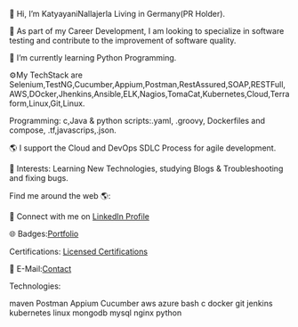 👋 Hi, I’m KatyayaniNallajerla Living in Germany(PR Holder).

👀 As part of my Career Development, I am looking to specialize in software testing and contribute to the improvement of software quality.

🌱 I’m currently learning Python Programming.

⚙️My TechStack are Selenium,TestNG,Cucumber,Appium,Postman,RestAssured,SOAP,RESTFull,AWS,DOcker,Jhenkins,Ansible,ELK,Nagios,TomaCat,Kubernetes,Cloud,Terraform,Linux,Git,Linux.

Programming: c,Java & python scripts:.yaml, .groovy, Dockerfiles and compose, .tf,javascrips,.json.

🌎 I support the Cloud and DevOps SDLC Process for agile development.

💜 Interests: Learning New Technologies, studying Blogs & Troubleshooting and fixing bugs.

Find me around the web 🌎:

💼 Connect with me on <a href="https://www.linkedin.com/in/katyayani-nallajerla-39262736">LinkedIn Profile</a>

🌐 Badges:<a href="https://www.credly.com/users/katyayani-nallajerla">Portfolio</a>

Certifications: <a href="https://www.linkedin.com/in/katyayani-nallajerla-39262736/details/certifications/">Licensed Certifications</a>

📧 E-Mail:<a href="katyayani.nallajerla@gmail.com">Contact</a>

Technologies:
<i class="fab fa-html5"></i> <!-- HTML5 icon -->

 maven Postman Appium Cucumber aws azure bash c docker git jenkins kubernetes linux mongodb mysql nginx  python 
<!---
KatyayaniNallajerla/KatyayaniNallajerla is a ✨ special ✨ repository because its `README.md` (this file) appears on your GitHub profile.
You can click the Preview link to take a look at your changes.
--->
